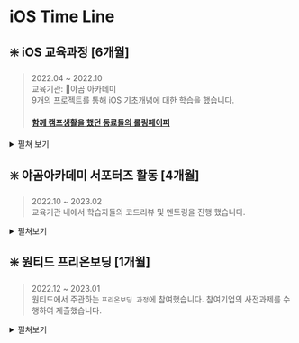 # iOS Time Line

## ❇️ iOS 교육과정 [6개월]
> 2022.04 ~ 2022.10 <br>
> 교육기관: 🐻야곰 아카데미 <br>
> 9개의 프로젝트를 통해 iOS 기초개념에 대한 학습을 했습니다.
> #### [함께 캠프생활을 했던 동료들의 롤링페이퍼](https://rollingpaper.site/rolls/933987)

<details>
    <summary>펼쳐 보기</summary>
    
### 📱숫자야구 게임(2인) 

#### 개요 
> 기간: 1주<br>
> 숫자야구 게임을 콘솔앱으로 제작합니다.<br>
> [`프로젝트 보기`](https://github.com/wongbingg/ios-number-baseball)

#### 학습내용
- Swift Programming Language 문서 기반 기초지식
- Optional 개념

---

### 📱묵찌빠 게임(3인)
#### 개요 
>기간: 1주<br>
>묵찌빠 게임을 콘솔앱으로 제작합니다. <br>
>[`프로젝트 보기`](https://github.com/wongbingg/ios-rock-paper-scissors)

#### 학습내용
- Swift Programming Language 문서 기반 기초지식
- Control Flow

---

### 📱쥬스 메이커(2인)
#### 개요 
>기간: 3주<br>
>쥬스 주문을 받고 재고 관리를 하는 앱을 제작합니다. <br>
>[`프로젝트 보기`](https://github.com/wongbingg/ios-juice-maker)

#### 학습내용
- UI구현 [UIKit, Storyboard]
- 디자인패턴 [MVC]
- 데이터 전달 [Delegate, Notification Center]

---

### 📱계산기
#### 개요 
>기간: 3주<br>
>아이폰 기본 계산기 앱을 제작합니다.<br>
> [`프로젝트 보기`](https://github.com/wongbingg/ios-calculator-app)

#### 학습내용
- AutoLayout
- 자료구조 [큐 - 연결리스트, 더블스택]
- Unit Test

---

### 📱만국박람회(2인)
#### 개요 
>기간: 2주<br>
>만국박람회 JSON 파일을 변환하여 TableView 형식으로 나타내는 앱을 제작합니다.<br>
> [`프로젝트 보기`](https://github.com/wongbingg/ios-exposition-universelle)

#### 학습내용
- JSON 파일 변환
- UITableView

---
### 📱은행창구 매니저(2인)
#### 개요 
>기간: 2주<br>
>은행 업무 동시처리 과정을 앱으로 제작합니다.<br>
> [`프로젝트 보기`](https://github.com/wongbingg/ios-bank-manager)

#### 학습내용
- ARC (Auto Reference Count)
- Thread 스케쥴링 (DispatchQueue, OperationQueue)

---

### 📱오픈마켓(2인)
#### 개요 
>기간: 4주<br>
>오픈마켓API를 이용해 상품을 조회,등록,수정,삭제할 수 있는 마켓앱을 제작합니다.<br>
> [`프로젝트 보기`](https://github.com/wongbingg/ios-open-market)

#### 학습내용
- UICollectionView
- HTTP Method [GET, POST, PATCH, DELETE]

---

### 📱일기장(2인)
#### 개요 
>기간: 3주<br>
>OpenWeatherAPI를 이용하여 그날의 위치기반 날씨와 함께 일기를 저장하는 앱을 제작합니다.<br>
> [`프로젝트 보기`](https://github.com/wongbingg/ios-diary)

#### 학습내용
- CoreData
- CLLocation
- DiffableDataSource

---


### 📱프로젝트 매니저
#### 개요 
>기간: 4주<br>
>Database를 사용하여 할 일 목록들을 TODO, DOING, DONE 세 가지 카테고리로 나누어 관리할 수 있는 iPad 앱을 제작합니다. <br>
>[`프로젝트 보기`](https://github.com/wongbingg/ios-project-manager)

#### 학습내용
- 디자인 패턴 [MVVM]
- 라이브러리 [Firebase, Realm]
- UndoManager
- Push Notification
- 
</details>



## ❇️ 야곰아카데미 서포터즈 활동 [4개월]
> 2022.10 ~ 2023.02 <br>
> 교육기관 내에서 학습자들의 코드리뷰 및 멘토링을 진행 했습니다.

<details>
    <summary>펼쳐보기</summary>

### ✅ 코드리뷰

### code starter camp 6기


| 프로젝트 | PR | Merge |
| :------: | :------: | :------: |
| week1     | [21개의 PR](https://github.com/yagom-academy/swift-starter-week1/pulls?q=is%3Apr+is%3Aclosed++mentions%3Awongbingg)     | 19개     |
|week2|[16개의 PR](https://github.com/yagom-academy/swift-starter-week2/pulls?q=is%3Apr+is%3Aclosed++mentions%3Awongbingg+)|16개|
|week3|[11개의 PR](https://github.com/yagom-academy/swift-starter-week3/pulls?q=is%3Apr+is%3Aclosed++mentions%3Awongbingg+)|10개|
|week4|[10개의 PR](https://github.com/yagom-academy/swift-starter-week4/pulls?q=is%3Apr+is%3Aclosed++mentions%3Awongbingg+)|10개|
|week5|[6개의 PR](https://github.com/yagom-academy/swift-starter-week5/pulls?q=is%3Apr+is%3Aclosed++mentions%3Awongbingg+)|6개|

총 **61개의 PR**에 대한 피드백을 진행 했습니다.

### career starter camp 8기
| 프로젝트 | PR | Merge |
| :------: | :------: | :------: |
|쥬스메이커| [7개의 PR](https://github.com/yagom-academy/ios-juice-maker/pulls?q=is%3Apr+is%3Aclosed++mentions%3Awongbingg+)|6개|
|계산기1|[16개의 PR](https://github.com/notifications?query=is%3Adone+repo%3Ayagom-academy%2Fios-calculator-app+is%3Aunread+is%3Aread)|15개|


총 **21개의 PR**에 대한 피드백을 진행했습니다

### ✅ 멘토링

총 8명의 멘토와 함께 멘토링을 진행 했습니다. 멘토 한 명당 2주의 기간동안 일주일에 한번 멘토링을 진행했으며, 학습상태 점검과 고민상담 등 학습자 컨디션 관리에 책임을 다했습니다. 
이로 인해 동료 개발자와 소통하는 **소프트 스킬을 습득**하게 되고, swift 공식문서를 기반으로 한 의견제시 습관을 기를 수 있었습니다.
    
</details>

## ❇️ 원티드 프리온보딩 [1개월]
> 2022.12 ~ 2023.01<br>
> 원티드에서 주관하는 `프리온보딩 과정`에 참여했습니다. 참여기업의 사전과제를 수행하여 제출했습니다.

<details>
    <summary>펼쳐보기</summary>

### 사전과제

### 📱GyroData [3인]
> CoreMotion을 이용해 기기의 가속도계 측정값과 자이로센서 측정값을 저장할 수 있고, 저장된 결과 값을 Graph로 볼 수 있는 앱 제작<br>
>[`프로젝트 보기`](https://github.com/wongbingg/ios-wanted-GyroData)

<details>
    <summary>
        실행화면 펼쳐보기
    </summary>
    
|<image src="https://i.imgur.com/cOSb1tw.gif" width="150">|<image src="https://i.imgur.com/vxbzFKf.gif" width="150">|<image src="https://i.imgur.com/DYcJZwn.gif" width="150"> |<image src="https://i.imgur.com/4XmRmK5.gif" width="150">|
|:---:|:---:|:---:|:---:|
|`측정, 저장 화면`|`삭제 화면`|`다시보기 화면`|`Play 화면`|
    
</details>
    
#### 맡은 역할
- `CoreData` 와 `FileManager` 기능을 맡았습니다.
#### 고민한 점
- CoreData에 저장될 엔티티 모델이 가져야 할 구조에 대한 고민을 했습니다.
- 저장하는 데이터 중, x,y,z 축에 대한 데이터를 0.1초 마다 측정을 하여 데이터가 많은데, 이 데이터를 따로 JSON형식으로 변환하여 FileManager를 통해 로컬에 저장하는 방법에 대한 고민을 했습니다.
#### 배운 점
- CoreData에 저장될 데이터의 타입의 프로퍼티는 String, Int, Double 등 swift 기본 타입으로 지정해주어야 관리하기 용이하다는 점을 배웠습니다.
    
---
    
### 📱BoxOffice [2인]
> 영화 진흥위원회 API와 OMDB API 를 이용하여 일간, 주간/주중 박스오피스 목록을 볼 수 있고, 해당 영화에 리뷰를 달아 평점을 줄 수 있는 앱 제작 <br>
>[`프로젝트 보기`](https://github.com/wongbingg/ios-wanted-BoxOffice)

<details>
    <summary>
        실행화면 펼쳐보기
    </summary>
    
### 홈화면
|일별 박스오피스 화면|주간/주말 박스오피스 화면|날짜 선택|
|:---:|:---:|:---:|
|<img src="https://user-images.githubusercontent.com/95671495/211020054-eb9e980e-9108-4890-96d8-d030de264c79.gif" width="150">|<img src="https://user-images.githubusercontent.com/95671495/211020560-63bd6278-68a3-4c70-89af-82eafbdc4f03.gif" width="150">|<img src="https://user-images.githubusercontent.com/95671495/211021219-698d76f8-bf8f-4d1f-a9fe-2ac5ec3aa919.gif" width="150">|

    
### 상세화면 + 리뷰화면 
|상세화면 + 출연진 더보기| 리뷰 쓰기 |리뷰보기 및 삭제|
|:---:|:---:|:---:|
|<img src="https://user-images.githubusercontent.com/95671495/211034206-f80b71a3-7ea4-464b-b566-309c251eb7f1.gif" width="150">|<image src="https://i.imgur.com/1Oy8rqp.gif" width="150">|<img src="https://user-images.githubusercontent.com/95671495/211033515-da18ca14-c0d0-4fb5-9aef-220598436619.gif" width="150">|
    
</details>
    
#### 맡은 역할
- 네트워킹 코드 구축, 홈화면 구현
#### 고민한 점
- 일별 박스오피스 , 주간/주중 박스오피스 두가지 경우를 나타내기 위한 홈화면 UI구성에 대해 고민했습니다.
```
Compositional Layout을 이용해 유동적인 UI를 구성 해주었습니다.
```
- 네트워킹 코드의 가독성
```
영화진흥위원회API에서 해당영화 id로 세부API를 통해 영화의 영어이름을 받아와, 이를 OMDB API에서
검색하여 Poster 정보를 얻어와야 하는 3중 요청구조를 구현해야 했습니다. 기존에 사용하던 `@escaping 
클로저를 이용하니 가독성에 문제가 생겨 이를 해결하기 위해 `async-await` 을 사용했습니다
```

#### 배운 점
    
- 팀원에게 효율적인 협업방식을 배웠습니다. 깃허브 이슈를 만들어 브랜치를 기능별로 나누어 develope 브랜치로 PR을 보내면 서로의 코드를 리뷰하는 방식이었습니다. 커밋에 관련 이슈를 태그함으로써 해당 이슈 작업이 얼마나 진행되었는지 확인하기에 용이했고, 코드리뷰를 통해 의견조율을 했습니다.
    
---
    
### 📱Personal Scheduler [개인]
> 소셜로그인 기능을 통해 메모앱 제작 <br>
>[`프로젝트 보기`](https://github.com/wongbingg/ios-wanted-PersonalScheduler)

<br>
    
## 📄 동료에게 받은 평가

![](https://i.imgur.com/pEwju3C.png)
![](https://i.imgur.com/k2xRO6o.png)
    
    </details>
